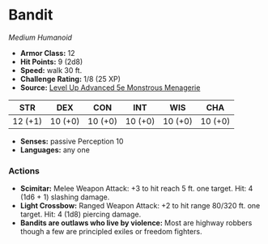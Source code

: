 # Bandit

*Medium* *Humanoid*

- **Armor Class:** 12
- **Hit Points:** 9 (2d8)
- **Speed:** walk 30 ft.
- **Challenge Rating:** 1/8 (25 XP)
- **Source:** [Level Up Advanced 5e Monstrous Menagerie](https://www.levelup5e.com)

| STR | DEX | CON | INT | WIS | CHA |
| --- | --- | --- | --- | --- | --- |
| 12 (+1) | 10 (+0) | 10 (+0) | 10 (+0) | 10 (+0) | 10 (+0) |

- **Senses:** passive Perception 10
- **Languages:** any one
### Actions
- **Scimitar:** Melee Weapon Attack: +3 to hit  reach 5 ft.  one target. Hit: 4 (1d6 + 1) slashing damage.
- **Light Crossbow:** Ranged Weapon Attack: +2 to hit  range 80/320 ft.  one target. Hit: 4 (1d8) piercing damage.
- **Bandits are outlaws who live by violence:** Most are highway robbers  though a few are principled exiles or freedom fighters.
